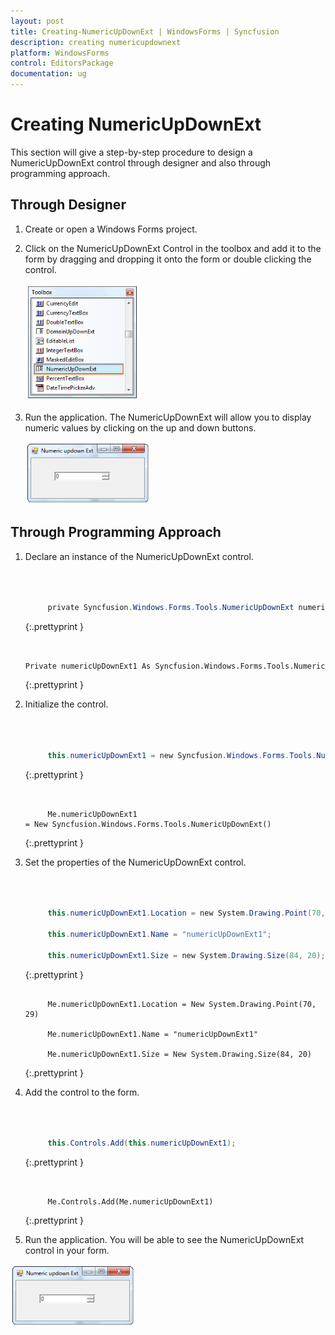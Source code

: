 ```yaml
---
layout: post
title: Creating-NumericUpDownExt | WindowsForms | Syncfusion
description: creating numericupdownext
platform: WindowsForms
control: EditorsPackage
documentation: ug
---
```


# Creating NumericUpDownExt

This section will give a step-by-step procedure to design a NumericUpDownExt control through designer and also through programming approach.

## Through Designer

1. Create or open a Windows Forms project.
2. Click on the NumericUpDownExt Control in the toolbox and add it to the form by dragging and dropping it onto the form or double clicking the control.



   ![](Creating-NumericUpDownExt_images/Creating-NumericUpDownExt_img1.png)



3. Run the application. The NumericUpDownExt will allow you to display numeric values by clicking on the up and down buttons.

   ![](Creating-NumericUpDownExt_images/Creating-NumericUpDownExt_img2.png)



## Through Programming Approach

1. Declare an instance of the NumericUpDownExt control.

   ~~~ cs



		private Syncfusion.Windows.Forms.Tools.NumericUpDownExt numericUpDownExt1;

   ~~~
   {:.prettyprint }


   ~~~ vbnet

		Private numericUpDownExt1 As Syncfusion.Windows.Forms.Tools.NumericUpDownExt

   ~~~
   {:.prettyprint }


2. Initialize the control.

   ~~~ cs



		this.numericUpDownExt1 = new Syncfusion.Windows.Forms.Tools.NumericUpDownExt();

   ~~~
   {:.prettyprint }

   ~~~ vbnet


		Me.numericUpDownExt1 = New Syncfusion.Windows.Forms.Tools.NumericUpDownExt()

   ~~~
   {:.prettyprint }


3. Set the properties of the NumericUpDownExt control.

   ~~~ cs



		this.numericUpDownExt1.Location = new System.Drawing.Point(70, 29);

		this.numericUpDownExt1.Name = "numericUpDownExt1";

		this.numericUpDownExt1.Size = new System.Drawing.Size(84, 20);


   ~~~
   {:.prettyprint }


   ~~~ vbnet

		Me.numericUpDownExt1.Location = New System.Drawing.Point(70, 29)

		Me.numericUpDownExt1.Name = "numericUpDownExt1"

		Me.numericUpDownExt1.Size = New System.Drawing.Size(84, 20)

   ~~~
   {:.prettyprint }


4. Add the control to the form.

   ~~~ cs



		this.Controls.Add(this.numericUpDownExt1);


   ~~~
   {:.prettyprint }

   ~~~ vbnet


		Me.Controls.Add(Me.numericUpDownExt1)

   ~~~
   {:.prettyprint }


5. Run the application. You will be able to see the NumericUpDownExt control in your form.

![](Creating-NumericUpDownExt_images/Creating-NumericUpDownExt_img3.png)







